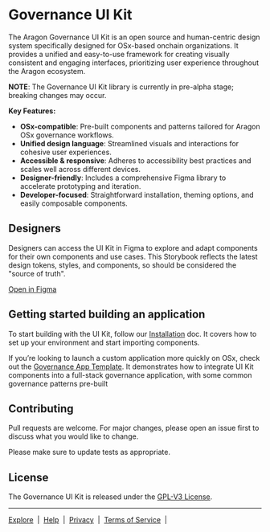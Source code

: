 # Governance UI Kit

The Aragon Governance UI Kit is an open source and human-centric design system specifically designed for OSx-based onchain organizations. It provides a unified and easy-to-use framework for creating visually consistent and engaging interfaces, prioritizing user experience throughout the Aragon ecosystem.

**NOTE**: The Governance UI Kit library is currently in pre-alpha stage; breaking changes may occur.

**Key Features:**
- **OSx-compatible**: Pre-built components and patterns tailored for Aragon OSx governance workflows.
- **Unified design language**: Streamlined visuals and interactions for cohesive user experiences.
- **Accessible & responsive**: Adheres to accessibility best practices and scales well across different devices.
- **Designer-friendly**: Includes a comprehensive Figma library to accelerate prototyping and iteration.
- **Developer-focused**: Straightforward installation, theming options, and easily composable components.

## Designers

Designers can access the UI Kit in Figma to explore and adapt components for their own components and use cases. This Storybook reflects the latest design tokens, styles, and components, so should be considered the "source of truth".

[Open in Figma](https://www.figma.com/community/file/1228026689149097807)

## Getting started building an application

To start building with the UI Kit, follow our [Installation](https://aragon.github.io/gov-ui-kit/?path=/docs/docs-installation) doc. It covers how to set up your environment and start importing components.

If you’re looking to launch a custom application more quickly on OSx, check out the [Governance App Template](https://devs-stg.aragon.org/gov-app-template/1.x/). It demonstrates how to integrate UI Kit components into a full-stack governance application, with some common governance patterns pre-built

## Contributing 

Pull requests are welcome. For major changes, please open an issue first to discuss what you would like to change.

Please make sure to update tests as appropriate.

## License

The Governance UI Kit is released under the [GPL-V3 License](./LICENSE).

---

<p align="left">
  <a href="https://app.aragon.org/">Explore</a>
  <span>&nbsp;|&nbsp;</span>
  <a href="https://discord.com/invite/AhzsGmh7fK">Help</a>
  <span>&nbsp;|&nbsp;</span>
  <a href="https://aragon.org/privacy-policy">Privacy</a>
  <span>&nbsp;|&nbsp;</span>
  <a href="https://aragon.org/terms-and-conditions">Terms of Service</a>
  <span>&nbsp;|&nbsp;</span
</p>

